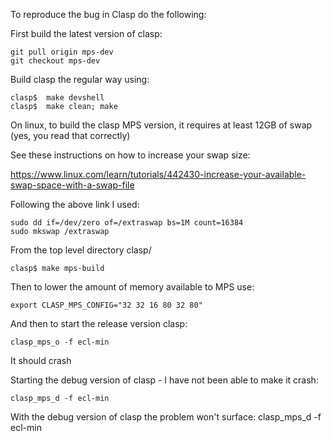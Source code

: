 To reproduce the bug in Clasp do the following:

First build the latest version of clasp:

    git pull origin mps-dev
    git checkout mps-dev

Build clasp the regular way using:

    clasp$  make devshell
    clasp$  make clean; make

On linux, to build the clasp MPS version, it requires at least 12GB of swap (yes, you read that correctly)

See these instructions on how to increase your swap size:

https://www.linux.com/learn/tutorials/442430-increase-your-available-swap-space-with-a-swap-file

Following the above link I used:

    sudo dd if=/dev/zero of=/extraswap bs=1M count=16384
    sudo mkswap /extraswap

From the top level directory clasp/

    clasp$ make mps-build

Then to lower the amount of memory available to MPS use:

    export CLASP_MPS_CONFIG="32 32 16 80 32 80"

And then to start the release version clasp:

    clasp_mps_o -f ecl-min

It should crash

Starting the debug version of clasp - I have not been able to make it crash:

    clasp_mps_d -f ecl-min


With the debug version of clasp the problem won't surface:
    clasp_mps_d -f ecl-min
